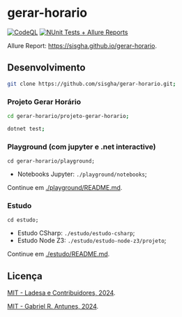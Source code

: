 # gerar-horario

[![CodeQL](https://github.com/sisgha/gerar-horario/actions/workflows/github-code-scanning/codeql/badge.svg)](https://github.com/sisgha/gerar-horario/actions/workflows/github-code-scanning/codeql)
[![NUnit Tests + Allure Reports](https://github.com/sisgha/gerar-horario/actions/workflows/test-and-deploy.yml/badge.svg)](https://github.com/sisgha/gerar-horario/actions/workflows/test-and-deploy.yml)

Allure Report: <https://sisgha.github.io/gerar-horario>.

## Desenvolvimento

```sh
git clone https://github.com/sisgha/gerar-horario.git;
```

### Projeto Gerar Horário

```sh
cd gerar-horario/projeto-gerar-horario;
```

```sh
dotnet test;
```

### Playground (com jupyter e .net interactive)

```
cd gerar-horario/playground;
```

- Notebooks Jupyter: `./playground/notebooks`;

Continue em [./playground/README.md](./playground/README.md).

### Estudo

```
cd estudo;
```

- Estudo CSharp: `./estudo/estudo-csharp`;
- Estudo Node Z3: `./estudo/estudo-node-z3/projeto`;

Continue em [./estudo/README.md](./estudo/README.md).

## Licença

[MIT - Ladesa e Contribuidores, 2024](./LICENSE).

[MIT - Gabriel R. Antunes, 2024](./LICENSE).

